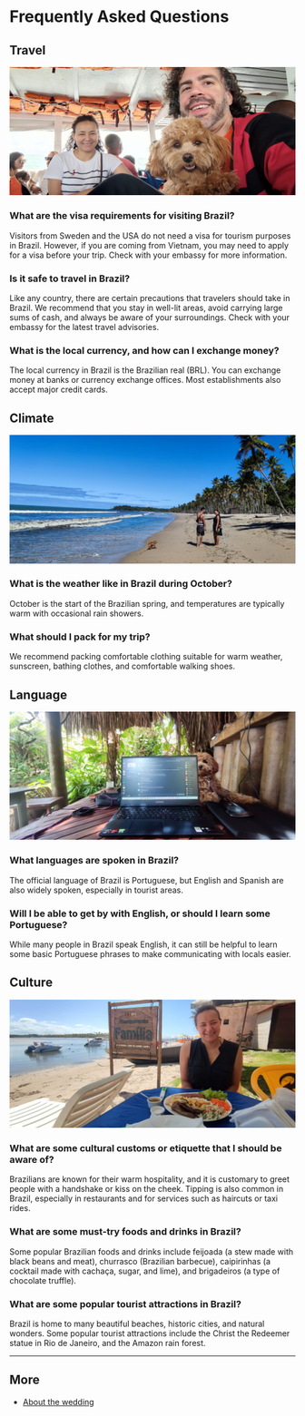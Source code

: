 # Frequently Asked Questions

## Travel

![Alice, JP, and our dog Choco, on a boat to the island Boipeba](boat-to-boipeba.jpg)

### What are the visa requirements for visiting Brazil?

Visitors from Sweden and the USA do not need a visa for tourism purposes in Brazil. However, if you are coming from Vietnam, you may need to apply for a visa before your trip. Check with your embassy for more information.

### Is it safe to travel in Brazil?

Like any country, there are certain precautions that travelers should take in Brazil. We recommend that you stay in well-lit areas, avoid carrying large sums of cash, and always be aware of your surroundings. Check with your embassy for the latest travel advisories.

### What is the local currency, and how can I exchange money?

The local currency in Brazil is the Brazilian real (BRL). You can exchange money at banks or currency exchange offices. Most establishments also accept major credit cards.

## Climate

![Alice, Vinicius, and our dog Choco, on the beach with lovely weather](climate.jpg)

### What is the weather like in Brazil during October?

October is the start of the Brazilian spring, and temperatures are typically warm with occasional rain showers.

### What should I pack for my trip?

We recommend packing comfortable clothing suitable for warm weather, sunscreen, bathing clothes, and comfortable walking shoes.

## Language

![Choco sitting behind a laptop, with a lot of tropical greenery in the background](language.jpg)

### What languages are spoken in Brazil?

The official language of Brazil is Portuguese, but English and Spanish are also widely spoken, especially in tourist areas.

### Will I be able to get by with English, or should I learn some Portuguese?

While many people in Brazil speak English, it can still be helpful to learn some basic Portuguese phrases to make communicating with locals easier.

## Culture

![Alice with a plate of Brazilian food, on the beach next to the restaurant sign titled Familia, with the water and boats in the background](food.jpg)

### What are some cultural customs or etiquette that I should be aware of?

Brazilians are known for their warm hospitality, and it is customary to greet people with a handshake or kiss on the cheek. Tipping is also common in Brazil, especially in restaurants and for services such as haircuts or taxi rides.

### What are some must-try foods and drinks in Brazil?

Some popular Brazilian foods and drinks include feijoada (a stew made with black beans and meat), churrasco (Brazilian barbecue), caipirinhas (a cocktail made with cachaça, sugar, and lime), and brigadeiros (a type of chocolate truffle).

### What are some popular tourist attractions in Brazil?

Brazil is home to many beautiful beaches, historic cities, and natural wonders. Some popular tourist attractions include the Christ the Redeemer statue in Rio de Janeiro, and the Amazon rain forest.

---

## More

* [About the wedding](README.md)

